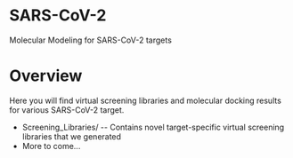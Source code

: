 # SARS-CoV-2
Molecular Modeling for SARS-CoV-2 targets

# Overview
Here you will find virtual screening libraries and molecular docking results for various SARS-CoV-2 target.
* Screening_Libraries/ -- Contains novel target-specific virtual screening libraries that we generated
* More to come...



